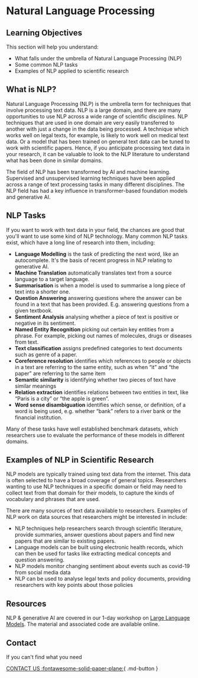 # Natural Language Processing


## Learning Objectives
This section will help you understand:

- What falls under the umbrella of Natural Language Processing (NLP)
- Some common NLP tasks
- Examples of NLP applied to scientific research


## What is NLP?

Natural Language Processing (NLP) is the umbrella term for techniques that involve processing text data. NLP is a large domain, and there are many opportunities to use NLP across a wide range of scientific disciplines. NLP techniques that are used in one domain are very easily transferred to another with just a change in the data being processed. A technique which works well on legal texts, for example, is likely to work well on medical text data. Or a model that has been trained on general text data can be tuned to work with scientific papers. Hence, if you anticipate processing text data in your research, it can be valuable to look to the NLP literature to understand what has been done in similar domains.

The field of NLP has been transformed by AI and machine learning. Supervised and unsupervised learning techniques have been applied across a range of text processing tasks in many different disciplines. The NLP field has had a key influence in transformer-based foundation models and generative AI.


## NLP Tasks

If you want to work with text data in your field, the chances are good that you'll want to use some kind of NLP technology. Many common NLP tasks exist, which have a long line of research into them, including:


- **Language Modelling** is the task of predicting the next word, like an autocomplete. It's the basis of recent progress in NLP relating to generative AI.
-  **Machine Translation** automatically translates text from a source language to a target language.
-  **Summarisation** is when a model is used to summarise a long piece of text into a shorter one.
-  **Question Answering** answering questions where the answer can be found in a text that has been provided. E.g. answering questions from a given textbook.
-  **Sentiment Analysis** analysing whether a piece of text is positive or negative in its sentiment.
-  **Named Entity Recognition** picking out certain key entities from a phrase. For example, picking out names of molecules, drugs or diseases from text.
-  **Text classification** assigns predefined categories to text documents such as genre of a paper.
-  **Coreference resolution** identifies which references to people or objects in a text are referring to the same entity, such as when “it” and “the paper” are referring to the same item
-  **Semantic similarity** is identifying whether two pieces of text have similar meanings
-  **Relation extraction** identifies relations between two entities in text, like “Paris is a city” or “the apple is green”.
-  **Word sense disambiguation** identifies which sense, or definition, of a word is being used, e.g. whether “bank” refers to a river bank or the financial institution.

Many of these tasks have well established benchmark datasets, which researchers use to evaluate the performance of these models in different domains.



## Examples of NLP in Scientific Research

NLP models are typically trained using text data from the internet. This data is often selected to have a broad coverage of general topics. Researchers wanting to use NLP techniques in a specific domain or field may need to collect text from that domain for their models, to capture the kinds of vocabulary and phrases that are used.

There are many sources of text data available to researchers. Examples of NLP work on data sources that researchers might be interested in include:

- NLP techniques help researchers search through scientific literature, provide summaries, answer questions about papers and find new papers that are similar to existing papers. 
- Language models can be built using electronic health records, which can then be used for tasks like extracting medical concepts and question answering.
- NLP models monitor changing sentiment about events such as covid-19 from social media data
- NLP can be used to analyse legal texts and policy documents, providing researchers with key points about those policies



## Resources

NLP & generative AI are covered in our 1-day workshop on [Large Language Models](https://docs.science.ai.cam.ac.uk/large-language-models/). The material and associated code are available online.

## Contact

If you can't find what you need

[CONTACT US :fontawesome-solid-paper-plane:](mailto:accelerate-mle@cst.cam.ac.uk){ .md-button }





